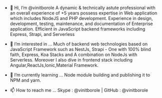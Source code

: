 - 👋 Hi, I’m @vinitborole
    A dynamic & technically astute professional with an overall experience of +5 years possess expertise in Web application which includes NodeJS and PHP development. Experience in design, development, testing, maintenance, and documentation of Enterprise application. Efficient in JavaScript backend frameworks including Express, Strapi, and Serverless

- 👀 I’m interested in ...
    Much of backend web technologies based on JavaScript Framework such as NestJs, Strapi - One with 100% blind faith, Express, Koa Stacks and A combination on NodeJs with Serverless. Moreover I also dive in frontend stack including Angular,ReactJs,Ionic,Material Framework.

- 🌱 I’m currently learning ...
    Node module building and publishing it to NPM and yarn. 
 
- 📫 How to reach me ...
    Skype : @vinitborole | GitHub : @vinitborole

<!---
vinitborole/vinitborole is a ✨ special ✨ repository because its `README.md` (this file) appears on your GitHub profile.
You can click the Preview link to take a look at your changes.
--->
